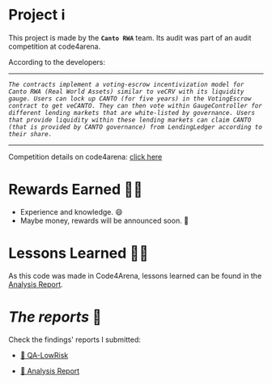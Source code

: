 # Project ℹ️

This project is made by the **`Canto RWA`** team. Its audit was part of an audit competition at code4arena.

According to the developers:

---

_`The contracts implement a voting-escrow incentivization model for Canto RWA (Real World Assets) similar to veCRV with its liquidity gauge. Users can lock up CANTO (for five years) in the VotingEscrow contract to get veCANTO. They can then vote within GaugeController for different lending markets that are white-listed by governance. Users that provide liquidity within these lending markets can claim CANTO (that is provided by CANTO governance) from LendingLedger according to their share.`_

---

Competition details on code4arena: [click here](https://code4rena.com/contests/2023-08-verwa#top)

# Rewards Earned 💸🧠

- Experience and knowledge. 😄
- Maybe money, rewards will be announced soon. 💸

# Lessons Learned 🧑‍💻

As this code was made in Code4Arena, lessons learned can be found in the [Analysis Report](https://github.com/CarlosAlegreUr/Audits-By-CarlosAlegreUr/blob/main/reports/2023-08-verwa/Analysis-Report-veRWA-CarlosAlegreUr.md).

# _The reports_ 📝

Check the findings' reports I submitted:

- [🔗 QA-LowRisk](https://github.com/CarlosAlegreUr/Audits-By-CarlosAlegreUr/blob/main/reports/2023-08-verwa/QALowRisk-Report-veRWA-CarlosAlegreUr.md)

- [🔗 Analysis Report](https://github.com/CarlosAlegreUr/Audits-By-CarlosAlegreUr/blob/main/reports/2023-08-verwa/Analysis-Report-veRWA-CarlosAlegreUr.md)
